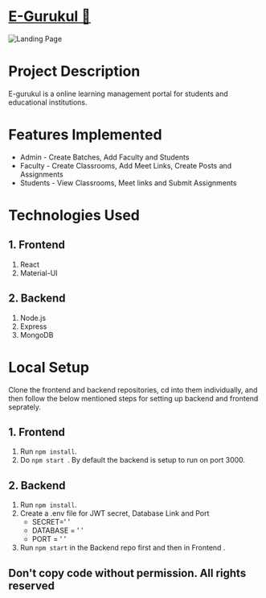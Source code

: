 # [E-Gurukul 🔗](https://e-gurukul.netlify.app/)


![Landing Page](https://i.ibb.co/ypW6pJc/Screenshot-from-2021-11-15-20-37-34.png)

# Project Description

E-gurukul is a online learning management portal for students and educational institutions.


# Features Implemented

   - Admin - Create Batches, Add Faculty and Students 
   - Faculty - Create Classrooms, Add Meet Links, Create Posts and Assignments
   - Students - View Classrooms, Meet links and Submit Assignments

 
# Technologies Used

## 1. Frontend

1. React
2. Material-UI

## 2. Backend

1. Node.js
2. Express
3. MongoDB

# Local Setup

Clone the frontend and backend repositories, cd into them individually, and then follow the below mentioned steps for setting up backend and frontend seprately.

## 1. Frontend

1. Run `npm install`.
2. Do `npm start `. By default the backend is setup to run on port 3000.

## 2. Backend

1. Run `npm install`.
2. Create a .env file for JWT secret, Database Link and Port
	- SECRET=' '
	- DATABASE = ' '
	- PORT = ' '
3. Run `npm start` in the Backend repo first and then in Frontend .

## Don't copy code without permission. All rights reserved
